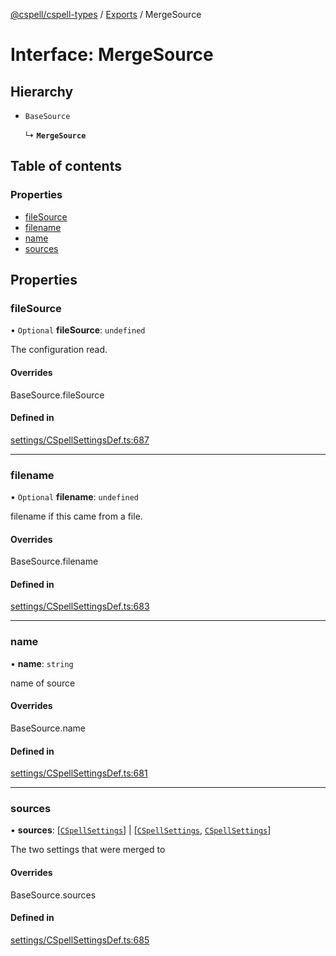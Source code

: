 [@cspell/cspell-types](../README.md) / [Exports](../modules.md) / MergeSource

# Interface: MergeSource

## Hierarchy

- `BaseSource`

  ↳ **`MergeSource`**

## Table of contents

### Properties

- [fileSource](MergeSource.md#filesource)
- [filename](MergeSource.md#filename)
- [name](MergeSource.md#name)
- [sources](MergeSource.md#sources)

## Properties

### fileSource

• `Optional` **fileSource**: `undefined`

The configuration read.

#### Overrides

BaseSource.fileSource

#### Defined in

[settings/CSpellSettingsDef.ts:687](https://github.com/streetsidesoftware/cspell/blob/2bb6c82a/packages/cspell-types/src/settings/CSpellSettingsDef.ts#L687)

___

### filename

• `Optional` **filename**: `undefined`

filename if this came from a file.

#### Overrides

BaseSource.filename

#### Defined in

[settings/CSpellSettingsDef.ts:683](https://github.com/streetsidesoftware/cspell/blob/2bb6c82a/packages/cspell-types/src/settings/CSpellSettingsDef.ts#L683)

___

### name

• **name**: `string`

name of source

#### Overrides

BaseSource.name

#### Defined in

[settings/CSpellSettingsDef.ts:681](https://github.com/streetsidesoftware/cspell/blob/2bb6c82a/packages/cspell-types/src/settings/CSpellSettingsDef.ts#L681)

___

### sources

• **sources**: [[`CSpellSettings`](CSpellSettings.md)] \| [[`CSpellSettings`](CSpellSettings.md), [`CSpellSettings`](CSpellSettings.md)]

The two settings that were merged to

#### Overrides

BaseSource.sources

#### Defined in

[settings/CSpellSettingsDef.ts:685](https://github.com/streetsidesoftware/cspell/blob/2bb6c82a/packages/cspell-types/src/settings/CSpellSettingsDef.ts#L685)
